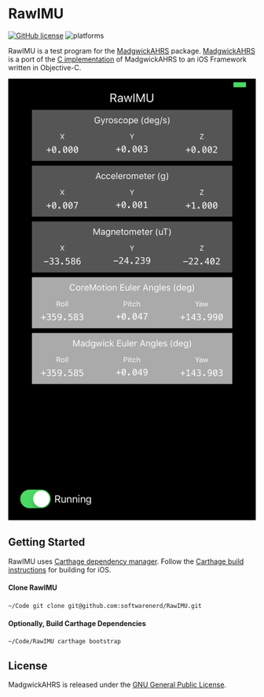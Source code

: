 # RawIMU

[![GitHub license](https://img.shields.io/aur/license/yaourt.svg)](https://raw.githubusercontent.com/softwarenerd/RawIMU/master/LICENSE.md) ![platforms](https://img.shields.io/badge/platforms-iOS%20-lightgrey.svg)

RawIMU is a test program for the [MadgwickAHRS](https://github.com/softwarenerd/MadgwickAHRS) package. [MadgwickAHRS](http://www.x-io.co.uk/open-source-imu-and-ahrs-algorithms/) is a port of the [C implementation](http://www.x-io.co.uk/res/sw/madgwick_algorithm_c.zip) of MadgwickAHRS to an iOS Framework written in Objective-C.

![RawIMU](Documentation/RawIMU.png)

## Getting Started

RawIMU uses [Carthage dependency manager](https://github.com/Carthage/Carthage). Follow the [Carthage build instructions](https://github.com/Carthage/Carthage#if-youre-building-for-ios-tvos-or-watchos) for building for iOS.

#### Clone RawIMU

`~/Code git clone git@github.com:softwarenerd/RawIMU.git`

#### Optionally, Build Carthage Dependencies

```~/Code/RawIMU carthage bootstrap```

## License

MadgwickAHRS is released under the [GNU General Public License](LICENSE.md).

